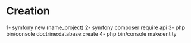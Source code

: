 # Creation 
1- symfony new (name_project)
2- symfony composer require api
3- php bin/console doctrine:database:create
4- php bin/console make:entity
